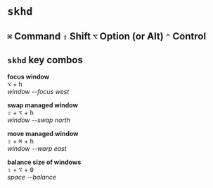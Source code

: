 # `skhd`

## <code>⌘</code> Command  <code>⇧</code> Shift  <code>⌥</code> Option (or Alt)  <code>⌃</code> Control 

## `skhd` key combos

__focus window__    
<kbd>⌥</kbd> + <kbd>h</kbd>    
_window --focus west_    

__swap managed window__    
<kbd>⇧</kbd> + <kbd>⌥</kbd> + <kbd>h</kbd>    
_window --swap north_    

__move managed window__    
<kbd>⇧</kbd> + <kbd>⌘</kbd> + <kbd>h</kbd>    
_window --warp east_

__balance size of windows__    
<kbd>⇧</kbd> + <kbd>⌥</kbd> + <kbd>0</kbd>    
_space --balance_
